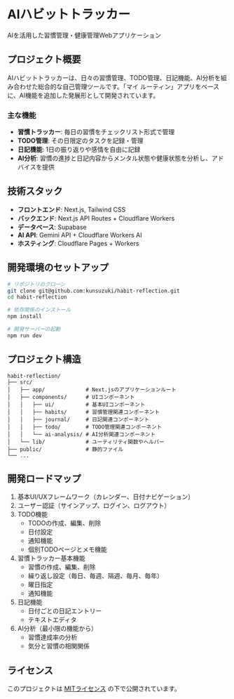 # AIハビットトラッカー

AIを活用した習慣管理・健康管理Webアプリケーション

## プロジェクト概要

AIハビットトラッカーは、日々の習慣管理、TODO管理、日記機能、AI分析を組み合わせた総合的な自己管理ツールです。「マイ ルーティン」アプリをベースに、AI機能を追加した発展形として開発されています。

### 主な機能

- **習慣トラッカー**: 毎日の習慣をチェックリスト形式で管理
- **TODO管理**: その日限定のタスクを記録・管理
- **日記機能**: 1日の振り返りや感情を自由に記録
- **AI分析**: 習慣の進捗と日記内容からメンタル状態や健康状態を分析し、アドバイスを提供

## 技術スタック

- **フロントエンド**: Next.js, Tailwind CSS
- **バックエンド**: Next.js API Routes + Cloudflare Workers
- **データベース**: Supabase
- **AI API**: Gemini API + Cloudflare Workers AI
- **ホスティング**: Cloudflare Pages + Workers

## 開発環境のセットアップ

```bash
# リポジトリのクローン
git clone git@github.com:kunsuzuki/habit-reflection.git
cd habit-reflection

# 依存関係のインストール
npm install

# 開発サーバーの起動
npm run dev
```

## プロジェクト構造

```
habit-reflection/
├── src/
│   ├── app/             # Next.jsのアプリケーションルート
│   ├── components/      # UIコンポーネント
│   │   ├── ui/          # 基本UIコンポーネント
│   │   ├── habits/      # 習慣管理関連コンポーネント
│   │   ├── journal/     # 日記関連コンポーネント
│   │   ├── todo/        # TODO管理関連コンポーネント
│   │   └── ai-analysis/ # AI分析関連コンポーネント
│   └── lib/             # ユーティリティ関数やヘルパー
├── public/              # 静的ファイル
└── ...
```

## 開発ロードマップ

1. 基本UI/UXフレームワーク（カレンダー、日付ナビゲーション）
2. ユーザー認証（サインアップ、ログイン、ログアウト）
3. TODO機能
   - TODOの作成、編集、削除
   - 日付設定
   - 通知機能
   - 個別TODOページとメモ機能
4. 習慣トラッカー基本機能
   - 習慣の作成、編集、削除
   - 繰り返し設定（毎日、毎週、隔週、毎月、毎年）
   - 曜日指定
   - 通知機能
5. 日記機能
   - 日付ごとの日記エントリー
   - テキストエディタ
6. AI分析（最小限の機能から）
   - 習慣達成率の分析
   - 気分と習慣の相関関係

## ライセンス

このプロジェクトは [MITライセンス](LICENSE) の下で公開されています。
